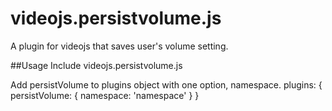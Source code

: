 videojs.persistvolume.js
========================

A plugin for videojs that saves user's volume setting.

##Usage
Include videojs.persistvolume.js

Add persistVolume to plugins object with one option, namespace.
	plugins: {
		persistVolume: {
			namespace: 'namespace'
		}
	}	

